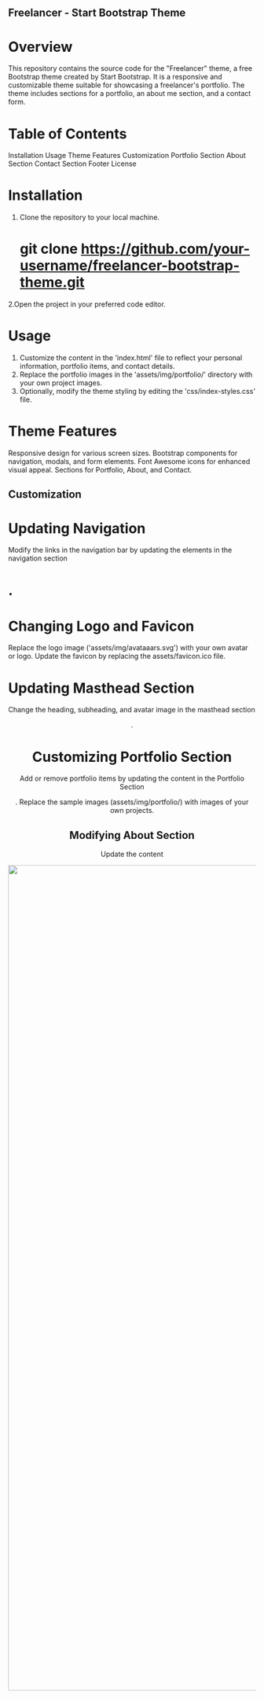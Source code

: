 ## Freelancer - Start Bootstrap Theme
# Overview
This repository contains the source code for the "Freelancer" theme, a free Bootstrap theme created by Start Bootstrap. It is a responsive and customizable theme suitable for showcasing a freelancer's portfolio. The theme includes sections for a portfolio, an about me section, and a contact form.

# Table of Contents
Installation
Usage
Theme Features
Customization
Portfolio Section
About Section
Contact Section
Footer
License
# Installation
1. Clone the repository to your local machine.
    # git clone https://github.com/your-username/freelancer-bootstrap-theme.git
2.Open the project in your preferred code editor.
# Usage
1. Customize the content in the 'index.html' file to reflect your personal information, portfolio items, and contact details.
2. Replace the portfolio images in the 'assets/img/portfolio/' directory with your own project images.
3. Optionally, modify the theme styling by editing the 'css/index-styles.css' file.

# Theme Features
Responsive design for various screen sizes.
Bootstrap components for navigation, modals, and form elements.
Font Awesome icons for enhanced visual appeal.
Sections for Portfolio, About, and Contact.

## Customization

# Updating Navigation
Modify the links in the navigation bar by updating the <a> elements in the navigation section 
# <nav>.

# Changing Logo and Favicon

Replace the logo image ('assets/img/avataaars.svg') with your own avatar or logo.
Update the favicon by replacing the  assets/favicon.ico file.

# Updating Masthead Section
Change the heading, subheading, and avatar image in the masthead section <header>.

# Customizing Portfolio Section
Add or remove portfolio items by updating the content in the Portfolio Section 
<section class="page-section portfolio" id="portfolio">.
Replace the sample images (assets/img/portfolio/) with images of your own projects.

# Modifying About Section
Update the content




<img width="1680" alt="Screenshot 2023-12-14 at 9 03 30 PM" src="https://github.com/otabek98/LoginWeb/assets/78654682/1d9923fb-7641-422a-9c0b-9bf1acea793c">










